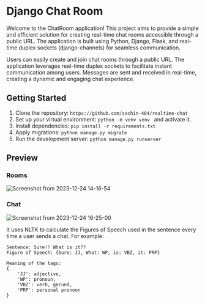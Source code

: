 # Django Chat Room

Welcome to the ChatRoom application! This project aims to provide a simple and efficient solution for creating real-time chat rooms accessible through a public URL. The application is built using Python, Django, Flask, and real-time duplex sockets (django-channels) for seamless communication. 

Users can easily create and join chat rooms through a public URL. The application leverages real-time duplex sockets to facilitate instant communication among users. Messages are sent and received in real-time, creating a dynamic and engaging chat experience.


## Getting Started

1. Clone the repository: `https://github.com/sachin-404/realtime-chat`
2. Set up your virtual environment: `python -m venv venv ` and activate it.
3. Install dependencies: `pip install -r requirements.txt`
4. Apply migrations: `python manage.py migrate`
5. Run the development server: `python manage.py runserver`


## Preview

  ### Rooms
  ![Screenshot from 2023-12-24 14-16-54](https://github.com/sachin-404/realtime-chat/assets/96824004/4bc4aada-6879-4d4f-a1ca-51b794f84278)

  ### Chat
  ![Screenshot from 2023-12-24 16-25-00](https://github.com/sachin-404/realtime-chat/assets/96824004/ec1f5aa2-a653-420a-9530-1ed24c577de5)

  It uses NLTK to calculate the Figures of Speech used in the sentence every time a user sends a chat.
  For example:
  ```
  Sentence: Sure!! What is it??
  Figure of Speech: {Sure: JJ, What: WP, is: VBZ, it: PRP}

  Meaning of the tags:
  {
      'JJ': adjective,
      'WP': pronoun,
      'VBZ': verb, gerund,
      'PRP': personal pronoun
  }
  ```


  
